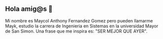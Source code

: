 ## Hola amig@s 👋
Mi nombre es Maycol Anthony Fernandez Gomez pero pueden llamarme Mayk,
estudio la carrera de Ingenieria en Sistemas en la universidad Mayor de San Simon.
Una frase que me inspira es: "SER MEJOR QUE AYER".


<!--
**FernandezGomezMaycolAnthony/FernandezGomezMaycolAnthony** is a ✨ _special_ ✨ repository because its `README.md` (this file) appears on your GitHub profile.

Here are some ideas to get you started:

- 🔭 I’m currently working on ...
- 🌱 I’m currently learning ...
- 👯 I’m looking to collaborate on ...
- 🤔 I’m looking for help with ...
- 💬 Ask me about ...
- 📫 How to reach me: ...
- 😄 Pronouns: ...
- ⚡ Fun fact: ...
-->
